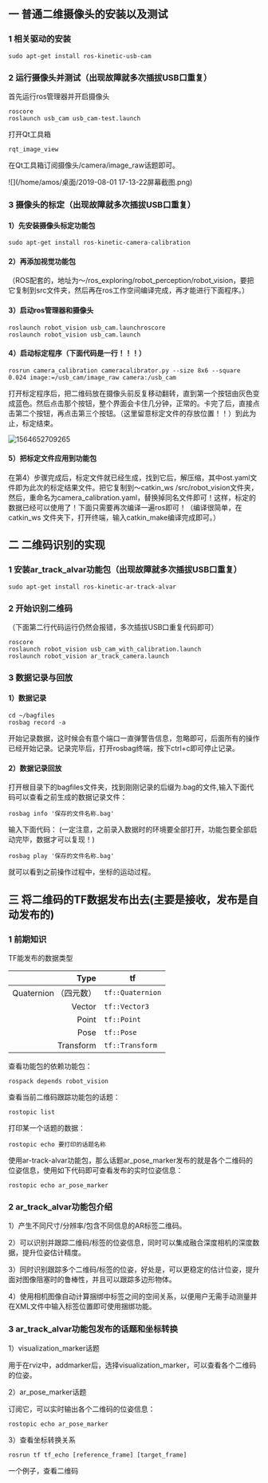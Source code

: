 

## 一 普通二维摄像头的安装以及测试

### 1 相关驱动的安装

```
sudo apt-get install ros-kinetic-usb-cam
```



### 2 运行摄像头并测试（出现故障就多次插拔USB口重复）

首先运行ros管理器并开启摄像头

```
roscore
roslaunch usb_cam usb_cam-test.launch
```

打开Qt工具箱

```
rqt_image_view
```

在Qt工具箱订阅摄像头/camera/image_raw话题即可。

![](/home/amos/桌面/2019-08-01 17-13-22屏幕截图.png)



### 3 摄像头的标定（出现故障就多次插拔USB口重复）

#### 1）先安装摄像头标定功能包

```
sudo apt-get install ros-kinetic-camera-calibration
```

#### 2）再添加视觉功能包

（ROS配套的，地址为～/ros_exploring/robot_perception/robot_vision，要把它复制到src文件夹，然后再在ros工作空间编译完成，再才能进行下面程序。）

#### 3）启动ros管理器和摄像头

```
roslaunch robot_vision usb_cam.launchroscore
roslaunch robot_vision usb_cam.launch
```

#### 4）启动标定程序（下面代码是一行！！！）

```
rosrun camera_calibration cameracalibrator.py --size 8x6 --square 0.024 image:=/usb_cam/image_raw camera:/usb_cam
```

打开标定程序后，把二维码放在摄像头前反复移动翻转，直到第一个按钮由灰色变成蓝色。然后点击那个按钮，整个界面会卡住几分钟，正常的。卡完了后，直接点击第二个按钮，再点击第三个按钮。（这里留意标定文件的存放位置！！）到此为止，标定结束。



![1564652709265](/home/amos/.config/Typora/typora-user-images/1564652709265.png)

#### 5）把标定文件应用到功能包

在第4）步骤完成后，标定文件就已经生成，找到它后，解压缩，其中ost.yaml文件即为此次的标定结果文件。把它复制到～catkin_ws /src/robot_vision文件夹，然后，重命名为camera_calibration.yaml，替换掉同名文件即可！这样，标定的数据已经可以使用了！下面只需要再次编译一遍ros即可！（编译很简单，在catkin_ws 文件夹下，打开终端，输入catkin_make编译完成即可。）





## 二 二维码识别的实现

### 1 安装ar_track_alvar功能包（出现故障就多次插拔USB口重复）

```
sudo apt-get install ros-kinetic-ar-track-alvar
```



### 2 开始识别二维码

（下面第二行代码运行仍然会报错，多次插拔USB口重复代码即可）

```
roscore
roslaunch robot_vision usb_cam_with_calibration.launch
roslaunch robot_vision ar_track_camera.launch
```



### 3 数据记录与回放

#### 1）数据记录

```
cd ~/bagfiles
rosbag record -a
```

开始记录数据，这时候会有意个端口一直弹警告信息，忽略即可，后面所有的操作已经开始记录。记录完毕后，打开rosbag终端，按下ctrl+c即可停止记录。

#### 2）数据记录回放

打开根目录下的bagfiles文件夹，找到刚刚记录的后缀为.bag的文件,输入下面代码可以查看之前生成的数据记录文件：

```
rosbag info '保存的文件名称.bag'
```

输入下面代码：
(一定注意，之前录入数据时的环境要全部打开，功能包要全部启动完毕，数据才可以复现！)

```
rosbag play '保存的文件名称.bag'
```

就可以看到之前操作过程中，坐标的运动过程。



## 三 将二维码的TF数据发布出去(主要是接收，发布是自动发布的)

### 1 前期知识

TF能发布的数据类型

|              **Type** | **tf**           |
| --------------------: | ---------------- |
| Quaternion （四元数） | `tf::Quaternion` |
|                Vector | `tf::Vector3`    |
|                 Point | `tf::Point`      |
|                  Pose | `tf::Pose`       |
|             Transform | `tf::Transform`  |



查看功能包的依赖功能包：

```
rospack depends robot_vision
```



查看当前二维码跟踪功能包的话题：

```
rostopic list
```



打印某一个话题的数据：

```
rostopic echo 要打印的话题名称
```



使用ar-track-alvar功能包，那么话题ar_pose_marker发布的就是各个二维码的位姿信息，使用如下代码即可查看发布的实时位姿信息：

```
rostopic echo ar_pose_marker
```



### 2 ar_track_alvar功能包介绍

 1）产生不同尺寸/分辨率/包含不同信息的AR标签二维码。

 2）可以识别并跟踪二维码/标签的位姿信息，同时可以集成融合深度相机的深度数据，提升位姿估计精度。

3）同时识别跟踪多个二维码/标签的位姿，好处是，可以更稳定的估计位姿，提升面对图像阻塞时的鲁棒性，并且可以跟踪多边形物体。

4）使用相机图像自动计算捆绑中标签之间的空间关系，以便用户无需手动测量并在XML文件中输入标签位置即可使用捆绑功能。



### 3 ar_track_alvar功能包发布的话题和坐标转换

1）visualization_marker话题

用于在rviz中，addmarker后，选择visualization_marker，可以查看各个二维码的位姿。

2）ar_pose_marker话题

订阅它，可以实时输出各个二维码的位姿信息：

```
rostopic echo ar_pose_marker
```

3）查看坐标转换关系

```
rosrun tf tf_echo [reference_frame] [target_frame]
```

一个例子，查看二维码







